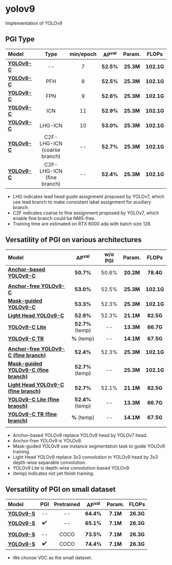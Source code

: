 # yolov9
Implementation of YOLOv9

## PGI Type

| Model | Type | min/epoch | AP<sup>val</sup> | Param. | FLOPs |
| :-- | :-: | :-: | :-: | :-: | :-: |
| [**YOLOv9-C**]() | -- | 7 | **52.5%** | **25.3M** | **102.1G** |
| [**YOLOv9-C**]() | PFH | 8 | **52.5%** | **25.3M** | **102.1G** |
| [**YOLOv9-C**]() | FPN | 9 | **52.6%** | **25.3M** | **102.1G** |
| [**YOLOv9-C**]() | ICN | 11 | **52.9%** | **25.3M** | **102.1G** |
| [**YOLOv9-C**]() | LHG-ICN | 10 | **53.0%** | **25.3M** | **102.1G** |
| [**YOLOv9-C**]() | C2F-LHG-ICN (coarse branch) | -- | **52.7%** | **25.3M** | **102.1G** |
| [**YOLOv9-C**]() | C2F-LHG-ICN (fine branch) | -- | **52.4%** | **25.3M** | **102.1G** |

* LHG indicates lead head guide assignment proposed by YOLOv7, which use lead branch to make consistant label assignment for auxiliary branch.
* C2F indicates coarse to fine assignment proposed by YOLOv7, which enable fine branch could be NMS-free.
* Training time are estimated on RTX 6000 ada with batch size 128.

## Versatility of PGI on various architectures

| Model | AP<sup>val</sup> | w/o PGI | Param. | FLOPs |
| :-- | :-: | :-: | :-: | :-: |
| [**Anchor-based YOLOv9-C**]() | **50.7%** | 50.6% | **20.2M** | **78.4G** |
|  |  |  |  |  |
| [**Anchor-free YOLOv9-C**]() | **53.0%** | 52.5% | **25.3M** | **102.1G** |
| [**Mask-guided YOLOv9-C**]() | **53.3%** | 52.3% | **25.3M** | **102.1G** |
| [**Light Head YOLOv9-C**]() | **52.9%** | 52.3% | **21.1M** | **82.5G** |
| [**YOLOv9-C Lite**]() | **52.7%** (temp) | -- | **13.3M** | **66.7G** |
| [**YOLOv9-C TR**]() |  **%** (temp) | -- | **14.1M** | **67.5G** |
|  |  |  |  |
| [**Anchor-free YOLOv9-C (fine branch)**]() | **52.4%** | 52.3% | **25.3M** | **102.1G** |
| [**Mask-guided YOLOv9-C (fine branch)**]() | **52.7%** (temp) | -- | **25.3M** | **102.1G** |
| [**Light Head YOLOv9-C (fine branch)**]() | **52.7%** | 52.1% | **21.1M** | **82.5G** |
| [**YOLOv9-C Lite (fine branch)**]() | **52.4%** (temp) | -- | **13.3M** | **66.7G** |
| [**YOLOv9-C TR (fine branch)**]() |  **%** (temp) | -- | **14.1M** | **67.5G** |
|  |  |  |  |

* Anchor-based YOLOv9 replace YOLOv9 head by YOLOv7 head.
* Anchor-free YOLOv9 is YOLOv9.
* Mask-guided YOLOv9 use instance segmentation task to guide YOLOv9 training.
* Light Head YOLOv9 replace 3x3 convolution in YOLOv9 head by 3x3 depth-wise separable convolution.
* YOLOv9 Lite is depth-wise convolution-based YOLOv9.
* (temp) indicates not yet finish training.
<!-- * YOLOv9 TR is Transformer-based YOLOv9. -->

## Versatility of PGI on small dataset

| Model | PGI | Pretrained | AP<sup>val</sup> | Param. | FLOPs |
| :-- | :-: | :-: | :-: | :-: | :-: |
| [**YOLOv9-S**]() | -- | -- | **64.4%** | **7.1M** | **26.3G** |
| [**YOLOv9-S**]() | :heavy_check_mark: | -- | **65.1%** | **7.1M** | **26.3G** |
|  |  |  |  |  |
| [**YOLOv9-S**]() | -- | COCO | **73.5%** | **7.1M** | **26.3G** |
| [**YOLOv9-S**]() | :heavy_check_mark: | COCO | **74.4%** | **7.1M** | **26.3G** |

* We choose VOC as the small dataset.


